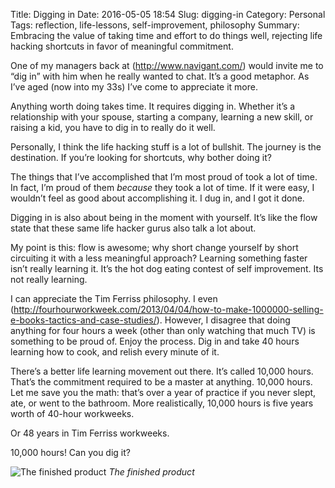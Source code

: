 Title: Digging in
Date: 2016-05-05 18:54
Slug: digging-in
Category: Personal
Tags: reflection, life-lessons, self-improvement, philosophy
Summary: Embracing the value of taking time and effort to do things well, rejecting life hacking shortcuts in favor of meaningful commitment.

One of my managers back at (http://www.navigant.com/) would invite me to “dig in” with him when he really wanted to chat. It’s a good metaphor. As I’ve aged (now into my 33s) I’ve come to appreciate it more.

Anything worth doing takes time. It requires digging in. Whether it’s a relationship with your spouse, starting a company, learning a new skill, or raising a kid, you have to dig in to really do it well.

Personally, I think the life hacking stuff is a lot of bullshit. The journey is the destination. If you’re looking for shortcuts, why bother doing it?

The things that I’ve accomplished that I’m most proud of took a lot of time. In fact, I’m proud of them *because* they took a lot of time. If it were easy, I wouldn’t feel as good about accomplishing it. I dug in, and I got it done.

Digging in is also about being in the moment with yourself. It’s like the flow state that these same life hacker gurus also talk a lot about.

My point is this: flow is awesome; why short change yourself by short circuiting it with a less meaningful approach? Learning something faster isn’t really learning it. It’s the hot dog eating contest of self improvement. Its not really learning.

I can appreciate the Tim Ferriss philosophy. I even (http://fourhourworkweek.com/2013/04/04/how-to-make-1000000-selling-e-books-tactics-and-case-studies/). However, I disagree that doing anything for four hours a week (other than only watching that much TV) is something to be proud of. Enjoy the process. Dig in and take 40 hours learning how to cook, and relish every minute of it.

There’s a better life learning movement out there. It’s called 10,000 hours. That’s the commitment required to be a master at anything. 10,000 hours. Let me save you the math: that’s over a year of practice if you never slept, ate, or went to the bathroom. More realistically, 10,000 hours is five years worth of 40-hour workweeks.

Or 48 years in Tim Ferriss workweeks.

10,000 hours! Can you dig it?

![The finished product]({static}/images/fc084-1z3acrxdee0wkowrf2na2-g.jpeg)
*The finished product*